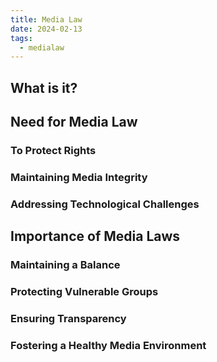 ```yaml
---
title: Media Law
date: 2024-02-13
tags:
  - medialaw
---
```

## What is it?

## Need for Media Law
### To Protect Rights
### Maintaining Media Integrity 
### Addressing Technological Challenges
## Importance of Media Laws
### Maintaining a Balance
### Protecting Vulnerable Groups
### Ensuring Transparency
### Fostering a Healthy Media Environment
